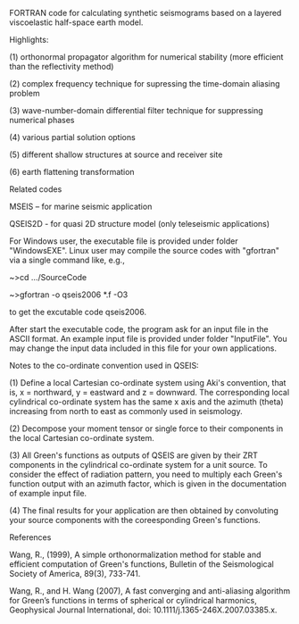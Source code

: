 FORTRAN code for calculating synthetic seismograms based on a layered viscoelastic half-space earth model.

Highlights:

(1) orthonormal propagator algorithm for numerical stability (more efficient than the reflectivity method)

(2) complex frequency technique for supressing the time-domain aliasing problem

(3) wave-number-domain differential filter technique for suppressing numerical phases

(4) various partial solution options

(5) different shallow structures at source and receiver site

(6) earth flattening transformation

Related codes

MSEIS – for marine seismic application

QSEIS2D - for quasi 2D structure model (only teleseismic applications)

For Windows user, the executable file is provided under folder "WindowsEXE". Linux user may compile the source codes with "gfortran" via a single command like, e.g.,

~>cd .../SourceCode

~>gfortran -o qseis2006 *.f -O3

to get the excutable code qseis2006.

After start the executable code, the program ask for an input file in the ASCII format. An example input file is provided under folder "InputFile". You may change the input data included in this file for your own applications.

Notes to the co-ordinate convention used in QSEIS:

(1) Define a local Cartesian co-ordinate system using Aki's convention, that is, x = northward, y = eastward and z = downward. The corresponding local cylindrical co-ordinate system has the same x axis and the azimuth (theta) increasing from north to east as commonly used in seismology.

(2) Decompose your moment tensor or single force to their components in the local Cartesian co-ordinate system.

(3) All Green's functions as outputs of QSEIS are given by their ZRT components in the cylindrical co-ordinate system for a unit source. To consider the effect of radiation pattern, you need to multiply each Green's function output with an azimuth factor, which is given in the documentation of example input file.

(4) The final results for your application are then obtained by convoluting your source components with the coreesponding Green's functions.

References

Wang, R., (1999), A simple orthonormalization method for stable and efficient computation of Green's functions, Bulletin of the Seismological Society of America, 89(3), 733-741.

Wang, R., and H. Wang (2007), A fast converging and anti-aliasing algorithm for Green’s functions in terms of spherical or cylindrical harmonics, Geophysical Journal International, doi: 10.1111/j.1365-246X.2007.03385.x.
